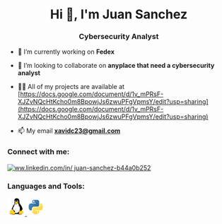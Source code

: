 <h1 align="center">Hi 👋, I'm Juan Sanchez</h1>
<h3 align="center">Cybersecurity Analyst</h3>

- 🔭 I’m currently working on **Fedex**

- 👯 I’m looking to collaborate on **anyplace that need a cybersecurity analyst**

- 👨‍💻 All of my projects are available at [https://docs.google.com/document/d/1v_mPRsF-XJZvNQcHtKcho0m8BpowjJs6zwuPFgVpmsY/edit?usp=sharing](https://docs.google.com/document/d/1v_mPRsF-XJZvNQcHtKcho0m8BpowjJs6zwuPFgVpmsY/edit?usp=sharing)

- 📫 My email **xavidc23@gmail.com**

<h3 align="left">Connect with me:</h3>
<p align="left">
<a href="https://linkedin.com/in/ww.linkedin.com/in/ juan-sanchez-b44a0b252" target="blank"><img align="center" src="https://raw.githubusercontent.com/rahuldkjain/github-profile-readme-generator/master/src/images/icons/Social/linked-in-alt.svg" alt="ww.linkedin.com/in/ juan-sanchez-b44a0b252" height="30" width="40" /></a>
</p>

<h3 align="left">Languages and Tools:</h3>
<p align="left"> <a href="https://www.linux.org/" target="_blank" rel="noreferrer"> <img src="https://raw.githubusercontent.com/devicons/devicon/master/icons/linux/linux-original.svg" alt="linux" width="40" height="40"/> </a> <a href="https://www.python.org" target="_blank" rel="noreferrer"> <img src="https://raw.githubusercontent.com/devicons/devicon/master/icons/python/python-original.svg" alt="python" width="40" height="40"/> </a> </p>
